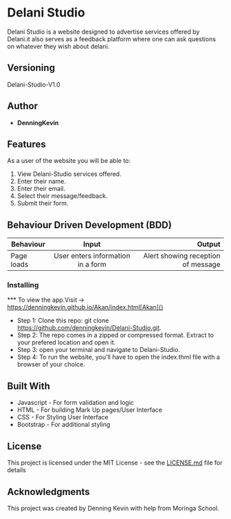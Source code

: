 # Delani Studio


  Delani Studio is a website designed to advertise services offered by Delani.it also serves as a feedback platform where one can ask questions on whatever they wish about delani.

## Versioning

 Delani-Studio-V1.0 

## Author

* **DenningKevin**

## Features


As a user of the website you will be able to:

1. View Delani-Studio services offered. 
2. Enter their name.
3. Enter their email.
4. Select their message/feedback.
5. Submit their form.


## Behaviour Driven Development (BDD)
|Behaviour 	           |    Input 	                 |       Output          |
|----------------------------------------------|:-----------------------------------:|-----------------------------:|       
|Page loads	                           |   User enters information in a form                            |       Alert showing reception of message  |                        |


### Installing

*** To view the app.Visit -> https://denningkevin.github.io/Akan/index.html[Akan]()
* Step 1:
Clone this repo: git clone https://github.com/denningkevin/Delani-Studio.git.
* Step 2:
The repo comes in a zipped or compressed format. Extract to your prefered location and open it.
* Step 3:
open your terminal and navigate to Delani-Studio.
* Step 4:
To run the website, you'll have to open the index.thml file with a browser of your choice.
    
    
## Built With

* Javascript - For form validation and logic
* HTML - For building Mark Up pages/User Interface
* CSS - For Styling User Interface
* Bootstrap - For additional styling


## License

This project is licensed under the MIT License - see the [LICENSE.md](LICENSE.md) file for details

## Acknowledgments
This project was created by Denning Kevin with help from Moringa School.
